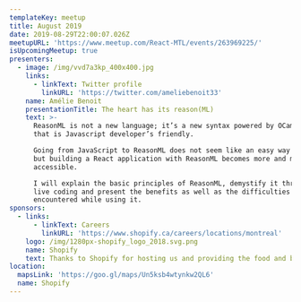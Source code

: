 ```yaml
---
templateKey: meetup
title: August 2019
date: 2019-08-29T22:00:07.026Z
meetupURL: 'https://www.meetup.com/React-MTL/events/263969225/'
isUpcomingMeetup: true
presenters:
  - image: /img/vvd7a3kp_400x400.jpg
    links:
      - linkText: Twitter profile
        linkURL: 'https://twitter.com/ameliebenoit33'
    name: Amélie Benoit
    presentationTitle: The heart has its reason(ML)
    text: >-
      ReasonML is not a new language; it’s a new syntax powered by OCaml, and
      that is Javascript developer’s friendly.

      Going from JavaScript to ReasonML does not seem like an easy way to go;
      but building a React application with ReasonML becomes more and more
      accessible.

      I will explain the basic principles of ReasonML, demystify it through a
      live coding and present the benefits as well as the difficulties we
      encountered while using it.
sponsors:
  - links:
      - linkText: Careers
        linkURL: 'https://www.shopify.ca/careers/locations/montreal'
    logo: /img/1280px-shopify_logo_2018.svg.png
    name: Shopify
    text: Thanks to Shopify for hosting us and providing the food and beverages!
location:
  mapsLink: 'https://goo.gl/maps/Un5ksb4wtynkw2QL6'
  name: Shopify
---
```


